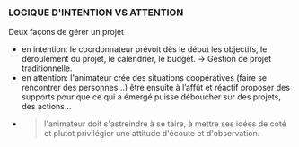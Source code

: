 ### LOGIQUE D'INTENTION VS ATTENTION
Deux façons de gérer un projet 
- en intention: le coordonnateur prévoit dès le début les objectifs, le déroulement du projet, le calendrier, le budget. -> Gestion de projet traditionnelle.
- en attention: l'animateur crée des situations coopératives (faire se rencontrer des personnes...) être ensuite à l’affût et réactif proposer des supports pour que ce qui a émergé puisse déboucher sur des projets, des actions…
- > l'animateur doit s'astreindre à se taire, à mettre ses idées de coté et plutot privilégier une attitude d'écoute et d'observation.
